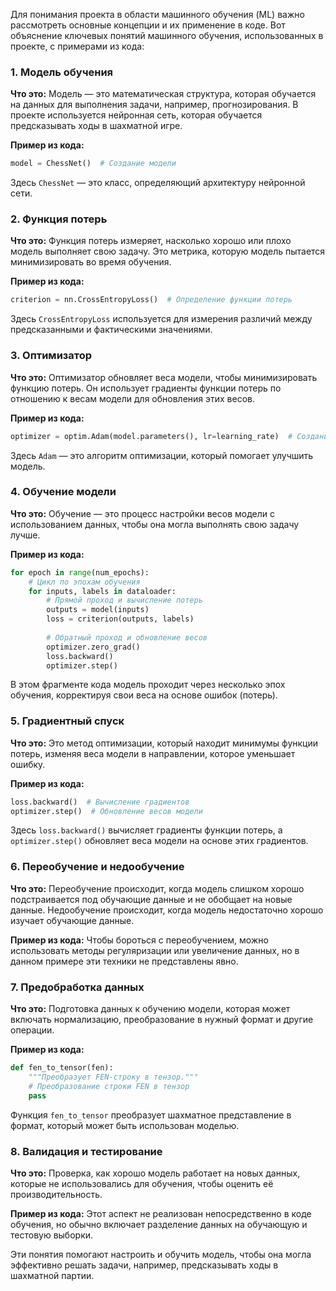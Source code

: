 Для понимания проекта в области машинного обучения (ML) важно рассмотреть основные концепции и их применение в коде. Вот объяснение ключевых понятий машинного обучения, использованных в проекте, с примерами из кода:

### 1. **Модель обучения**

**Что это:** Модель — это математическая структура, которая обучается на данных для выполнения задачи, например, прогнозирования. В проекте используется нейронная сеть, которая обучается предсказывать ходы в шахматной игре.

**Пример из кода:**
```python
model = ChessNet()  # Создание модели
```
Здесь `ChessNet` — это класс, определяющий архитектуру нейронной сети.

### 2. **Функция потерь**

**Что это:** Функция потерь измеряет, насколько хорошо или плохо модель выполняет свою задачу. Это метрика, которую модель пытается минимизировать во время обучения.

**Пример из кода:**
```python
criterion = nn.CrossEntropyLoss()  # Определение функции потерь
```
Здесь `CrossEntropyLoss` используется для измерения различий между предсказанными и фактическими значениями.

### 3. **Оптимизатор**

**Что это:** Оптимизатор обновляет веса модели, чтобы минимизировать функцию потерь. Он использует градиенты функции потерь по отношению к весам модели для обновления этих весов.

**Пример из кода:**
```python
optimizer = optim.Adam(model.parameters(), lr=learning_rate)  # Создание оптимизатора
```
Здесь `Adam` — это алгоритм оптимизации, который помогает улучшить модель.

### 4. **Обучение модели**

**Что это:** Обучение — это процесс настройки весов модели с использованием данных, чтобы она могла выполнять свою задачу лучше.

**Пример из кода:**
```python
for epoch in range(num_epochs):
    # Цикл по эпохам обучения
    for inputs, labels in dataloader:
        # Прямой проход и вычисление потерь
        outputs = model(inputs)
        loss = criterion(outputs, labels)
        
        # Обратный проход и обновление весов
        optimizer.zero_grad()
        loss.backward()
        optimizer.step()
```
В этом фрагменте кода модель проходит через несколько эпох обучения, корректируя свои веса на основе ошибок (потерь).

### 5. **Градиентный спуск**

**Что это:** Это метод оптимизации, который находит минимумы функции потерь, изменяя веса модели в направлении, которое уменьшает ошибку.

**Пример из кода:**
```python
loss.backward()  # Вычисление градиентов
optimizer.step()  # Обновление весов модели
```
Здесь `loss.backward()` вычисляет градиенты функции потерь, а `optimizer.step()` обновляет веса модели на основе этих градиентов.

### 6. **Переобучение и недообучение**

**Что это:** Переобучение происходит, когда модель слишком хорошо подстраивается под обучающие данные и не обобщает на новые данные. Недообучение происходит, когда модель недостаточно хорошо изучает обучающие данные.

**Пример из кода:** Чтобы бороться с переобучением, можно использовать методы регуляризации или увеличение данных, но в данном примере эти техники не представлены явно.

### 7. **Предобработка данных**

**Что это:** Подготовка данных к обучению модели, которая может включать нормализацию, преобразование в нужный формат и другие операции.

**Пример из кода:**
```python
def fen_to_tensor(fen):
    """Преобразует FEN-строку в тензор."""
    # Преобразование строки FEN в тензор
    pass
```
Функция `fen_to_tensor` преобразует шахматное представление в формат, который может быть использован моделью.

### 8. **Валидация и тестирование**

**Что это:** Проверка, как хорошо модель работает на новых данных, которые не использовались для обучения, чтобы оценить её производительность.

**Пример из кода:** Этот аспект не реализован непосредственно в коде обучения, но обычно включает разделение данных на обучающую и тестовую выборки.

Эти понятия помогают настроить и обучить модель, чтобы она могла эффективно решать задачи, например, предсказывать ходы в шахматной партии.